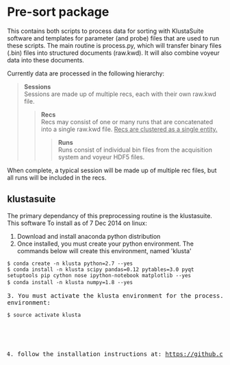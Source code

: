Pre-sort package
====

This contains both scripts to process data for sorting with KlustaSuite software and templates for parameter (and probe)
files that are used to run these scripts. The main routine is process.py, which will transfer binary files (.bin) files into structured documents (raw.kwd). It will
also combine voyeur data into these documents.

Currently data are processed in the following hierarchy:  
><b>Sessions</b>  
Sessions are made up of multiple recs, each with their own raw.kwd file. 
>> <b>Recs</b>  
Recs may consist of one or many runs that are concatenated into a single raw.kwd file. 
<u>Recs are clustered as a single entity.</u>
>>> <b>Runs</b>  
Runs consist of individual bin files from the acquisition system and voyeur HDF5 files.  

When complete, a typical session will be made up of multiple rec files, but all runs will be included in the recs.

klustasuite
----
The primary dependancy of this preprocessing routine is the klustasuite. This software To install as of 7 Dec 2014 on linux:  

1. Download and install anaconda python distribution  
2. Once installed, you must create your python environment. The commands below will create this environment, named 'klusta'
<pre><code>$ conda create -n klusta python=2.7 --yes  
$ conda install -n klusta scipy pandas=0.12 pytables=3.0 pyqt setuptools pip cython nose ipython-notebook matplotlib --yes  
$ conda install -n klusta numpy=1.8 --yes</code>  

3. You must activate the klusta environment for the process.py script to run successfully. To activate or deactivate the 
environment:
<pre><code>$ source activate klusta</code></pre>

4. follow the installation instructions at: https://github.com/klusta-team/example




